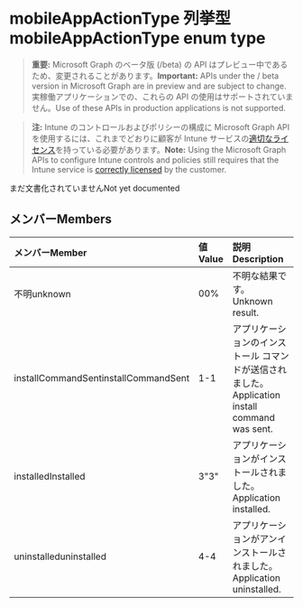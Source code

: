 # <a name="mobileappactiontype-enum-type"></a><span data-ttu-id="aa79d-101">mobileAppActionType 列挙型</span><span class="sxs-lookup"><span data-stu-id="aa79d-101">mobileAppActionType enum type</span></span>

> <span data-ttu-id="aa79d-102">**重要:** Microsoft Graph のベータ版 (/beta) の API はプレビュー中であるため、変更されることがあります。</span><span class="sxs-lookup"><span data-stu-id="aa79d-102">**Important:** APIs under the / beta version in Microsoft Graph are in preview and are subject to change.</span></span> <span data-ttu-id="aa79d-103">実稼働アプリケーションでの、これらの API の使用はサポートされていません。</span><span class="sxs-lookup"><span data-stu-id="aa79d-103">Use of these APIs in production applications is not supported.</span></span>

> <span data-ttu-id="aa79d-104">**注:** Intune のコントロールおよびポリシーの構成に Microsoft Graph API を使用するには、これまでどおりに顧客が Intune サービスの[適切なライセンス](https://go.microsoft.com/fwlink/?linkid=839381)を持っている必要があります。</span><span class="sxs-lookup"><span data-stu-id="aa79d-104">**Note:** Using the Microsoft Graph APIs to configure Intune controls and policies still requires that the Intune service is [correctly licensed](https://go.microsoft.com/fwlink/?linkid=839381) by the customer.</span></span>

<span data-ttu-id="aa79d-105">まだ文書化されていません</span><span class="sxs-lookup"><span data-stu-id="aa79d-105">Not yet documented</span></span>
## <a name="members"></a><span data-ttu-id="aa79d-106">メンバー</span><span class="sxs-lookup"><span data-stu-id="aa79d-106">Members</span></span>
|<span data-ttu-id="aa79d-107">メンバー</span><span class="sxs-lookup"><span data-stu-id="aa79d-107">Member</span></span>|<span data-ttu-id="aa79d-108">値</span><span class="sxs-lookup"><span data-stu-id="aa79d-108">Value</span></span>|<span data-ttu-id="aa79d-109">説明</span><span class="sxs-lookup"><span data-stu-id="aa79d-109">Description</span></span>|
|:---|:---|:---|
|<span data-ttu-id="aa79d-110">不明</span><span class="sxs-lookup"><span data-stu-id="aa79d-110">unknown</span></span>|<span data-ttu-id="aa79d-111">0</span><span class="sxs-lookup"><span data-stu-id="aa79d-111">0%</span></span>|<span data-ttu-id="aa79d-112">不明な結果です。</span><span class="sxs-lookup"><span data-stu-id="aa79d-112">Unknown result.</span></span>|
|<span data-ttu-id="aa79d-113">installCommandSent</span><span class="sxs-lookup"><span data-stu-id="aa79d-113">installCommandSent</span></span>|<span data-ttu-id="aa79d-114">1</span><span class="sxs-lookup"><span data-stu-id="aa79d-114">-1</span></span>|<span data-ttu-id="aa79d-115">アプリケーションのインストール コマンドが送信されました。</span><span class="sxs-lookup"><span data-stu-id="aa79d-115">Application install command was sent.</span></span>|
|<span data-ttu-id="aa79d-116">installed</span><span class="sxs-lookup"><span data-stu-id="aa79d-116">Installed</span></span>|<span data-ttu-id="aa79d-117">3</span><span class="sxs-lookup"><span data-stu-id="aa79d-117">"3"</span></span>|<span data-ttu-id="aa79d-118">アプリケーションがインストールされました。</span><span class="sxs-lookup"><span data-stu-id="aa79d-118">Application installed.</span></span>|
|<span data-ttu-id="aa79d-119">uninstalled</span><span class="sxs-lookup"><span data-stu-id="aa79d-119">uninstalled</span></span>|<span data-ttu-id="aa79d-120">4</span><span class="sxs-lookup"><span data-stu-id="aa79d-120">-4</span></span>|<span data-ttu-id="aa79d-121">アプリケーションがアンインストールされました。</span><span class="sxs-lookup"><span data-stu-id="aa79d-121">Application uninstalled.</span></span>|



